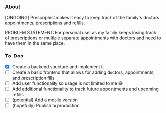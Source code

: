 ### About

[ONGOING] Prescriphist makes it easy to keep track of the family's doctors appointments, prescriptions and refills.

PROBLEM STATEMENT: For personal use, as my family keeps losing track of prescriptions or multiple separate appointments with doctors and need to have them in the same place.

### To-Dos

- [x] Create a backend structure and implement it
- [ ] Create a basic frontend that allows for adding doctors, appointments, and prescription fills
- [ ] Add user functionality so usage is not limited to me 😅
- [ ] Add additional functionality to track future appointments and upcoming refills
- [ ] (potential) Add a mobile version
- [ ] (hopefully) Publish to production